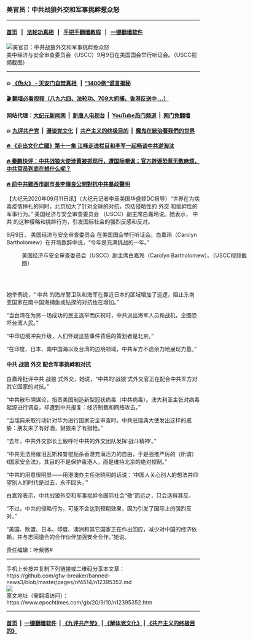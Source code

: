### 美官员：中共战狼外交和军事挑衅惹众怒
------------------------

#### [首页](https://github.com/gfw-breaker/banned-news3/blob/master/README.md) &nbsp;&nbsp;|&nbsp;&nbsp; [法轮功真相](https://github.com/begood0513/basic/blob/master/README.md)  &nbsp;&nbsp;|&nbsp;&nbsp; [手把手翻墙教程](https://github.com/gfw-breaker/guides/wiki)  &nbsp;&nbsp;|&nbsp;&nbsp; [一键翻墙软件](https://github.com/gfw-breaker/nogfw/blob/master/README.md)  



<div><img alt="美官员：中共战狼外交和军事挑衅惹众怒" class="attachment-djy_600_400 size-djy_600_400 wp-post-image" src="https://i.epochtimes.com/assets/uploads/2020/09/Screen-Shot-2020-09-09-at-11.44.26-AM.png"/>
<div class="caption">
 美中经济与安全审查委员会（USCC）9月9日在美国国会举行听证会。（USCC视频截图）
</div></div><hr/>

#### 💥 [《伪火》 - 天安门自焚真相 ](http://141.164.51.119:10000/videos/blog/weihuo.html)&nbsp; |&nbsp; [“1400例”谎言揭秘  ](http://141.164.51.119:10000/videos/blog/jiexi1400.html)

#### [ 🎬  翻墙必看视频（八九六四、法轮功、709大抓捕、香港反送中 ...）](https://github.com/gfw-breaker/links/blob/master/banned.md)

#### 网站代理：[大纪元新闻网](http://167.172.10.89:10080/gb/) &nbsp;|&nbsp; [新唐人电视台](http://167.172.10.89:8808/gb/)  &nbsp;|&nbsp; [YouTube热门频道](http://158.247.203.241/youtube.html) &nbsp;|&nbsp; [网门免翻墙](http://158.247.203.241:11000/show.aspx?name=ogHome)

#### 💥 [九评共产党](http://141.164.51.119:10000/videos/res/jiuping/)&nbsp; |&nbsp; [漫谈党文化](http://141.164.51.119:10000/videos/res/mtdwh/)&nbsp; |&nbsp; [共产主义的终极目的](http://141.164.51.119:10000/videos/res/zjmd/)&nbsp; |&nbsp; [魔鬼在統治著我們的世界](http://141.164.51.119:10000/videos/res/TheSpecter/)  

#### [ 🔥  《走出文化亡國》第十一集 江峰走进栏目和李军一起畅谈中共逆淘汰](http://141.164.51.119:10000/videos/news/../res/zcwhwg/index.html)

#### [ 🔥  秦鹏快评：中共战狼大使涉黄被抓现行，遭国际嘲讽；官方辟谣恐惹无数麻烦，中共官员到底在想什么呢？](http://141.164.51.119:10000/videos/news/qp03.html)

#### [ 🔥  前中共雞西市副市長李傳良公開對抗中共暴政聲明](http://141.164.51.119:10000/videos/news/../tui/index.html)

<div><p>
 【大纪元2020年09月11日讯】（大纪元记者李辰美国华盛顿DC报导）“世界在为病毒疫情挣扎的同时，北京加大了针对全球的对抗，包括侵略性的
 <ok href="https://www.epochtimes.com/gb/tag/%E5%A4%96%E4%BA%A4.html">
  外交
 </ok>
 和挑衅性的军事行为。”
 <ok href="https://www.epochtimes.com/gb/tag/%E7%BE%8E%E5%9B%BD%E7%BB%8F%E6%B5%8E%E4%B8%8E%E5%AE%89%E5%85%A8%E5%AE%A1%E6%9F%A5%E5%A7%94%E5%91%98%E4%BC%9A.html">
  美国经济与安全审查委员会
 </ok>
 （USCC）副主席白嘉玲说。她表示，
 <ok href="https://www.epochtimes.com/gb/tag/%E4%B8%AD%E5%85%B1.html">
  中共
 </ok>
 的这种侵略和挑衅行为，引发国际社会的强烈反感和反对。
</p>
<p>
 9月9日，
 <ok href="https://www.epochtimes.com/gb/tag/%E7%BE%8E%E5%9B%BD%E7%BB%8F%E6%B5%8E%E4%B8%8E%E5%AE%89%E5%85%A8%E5%AE%A1%E6%9F%A5%E5%A7%94%E5%91%98%E4%BC%9A.html">
  美国经济与安全审查委员会
 </ok>
 在美国国会举行听证会。白嘉玲（Carolyn Bartholomew）在开场致辞中说，“今年是充满挑战的一年。”
</p>
<figure class="wp-caption aligncenter" id="attachment_12396550" style="width: 600px">
 <ok href="https://i.epochtimes.com/assets/uploads/2020/09/Screen-Shot-2020-09-09-at-11.43.13-AM-600x358-1.png">
  <img alt="" class="size-large wp-image-12396550" src="https://i.epochtimes.com/assets/uploads/2020/09/Screen-Shot-2020-09-09-at-11.43.13-AM-600x358-1-600x358.png"/>
 </ok>
 <br/><figcaption class="wp-caption-text">
  美国经济与安全审查委员会（USCC）副主席白嘉玲（Carolyn Bartholomew）。（USCC视频截图）
 </figcaption><br/>
</figure><br/>
<p>
 她举例说，“
 <ok href="https://www.epochtimes.com/gb/tag/%E4%B8%AD%E5%85%B1.html">
  中共
 </ok>
 的海岸警卫队和海军在靠近日本的区域增加了巡逻，阻止东南亚国家在南中国海捕鱼或钻探的对抗也在增加。”
</p>
<p>
 “当台湾在为另一场成功的民主选举而庆祝时，中共派出海军人员和战机，企图恐吓台湾人民。”
</p>
<p>
 “中印边境冲突升级，人们怀疑这些事件背后的策划者是北京。”
</p>
<p>
 “在印度、日本、南中国海以及台湾的边境领域，中共军方不遗余力地展现力量。”
</p>
<h4>
 中共
 <ok href="https://www.epochtimes.com/gb/tag/%E6%88%98%E7%8B%BC.html">
  战狼
 </ok>
 <ok href="https://www.epochtimes.com/gb/tag/%E5%A4%96%E4%BA%A4.html">
  外交
 </ok>
 配合军事挑衅和对抗
</h4>
<p>
 白嘉玲批评中共
 <ok href="https://www.epochtimes.com/gb/tag/%E6%88%98%E7%8B%BC.html">
  战狼
 </ok>
 式外交，她说，“中共的‘战狼’式外交官正在配合中共军方对其它国家的对抗。”
</p>
<p>
 “中共散布阴谋论，指责美国制造新型冠状病毒（中共病毒）。澳大利亚主张对病毒起源进行调查，却遭到中共报复：经济制裁和网络攻击。”
</p>
<p>
 “当瑞典采取行动针对华为进行国家安全审查时，中共驻瑞典大使发出这样的威胁：朋友来了有好酒，豺狼来了有猎枪。”
</p>
<p>
 “去年，中共外交部长王毅呼吁中共的外交团队发挥‘战斗精神’。”
</p>
<p>
 “中共无法用催泪瓦斯和警棍扼杀香港充满活力的自由，于是强推严厉的（所谓）《国家安全法》，其目的不是保护香港人，而是维持北京的绝对控制。”
</p>
<p>
 “中共的用意很明显——用港澳办主任张晓明的话说：‘中国人关心别人的想法并仰望别人的时代是过去，永不回头。’”
</p>
<p>
 白嘉玲表示，中共战狼外交和军事挑衅令国际社会“敬”而远之，只会适得其反。
</p>
<p>
 “不过，中共的侵略行为，可能不会达到预期效果，因为引发了国际上的强烈反对。”
</p>
<p>
 “美国、欧盟、日本、印度、澳洲和其它国家正在作出回应，减少对中国的经济依赖，并与志同道合的合作伙伴加强安全合作。”她说。
</p>
<p>
 责任编辑：叶紫微#
</p>
</div>
<hr/>
手机上长按并复制下列链接或二维码分享本文章：<br/>
https://github.com/gfw-breaker/banned-news3/blob/master/pages/nf4514/n12395352.md <br/>
<a href='https://github.com/gfw-breaker/banned-news3/blob/master/pages/nf4514/n12395352.md'><img src='https://github.com/gfw-breaker/banned-news3/blob/master/pages/nf4514/n12395352.md.png'/></a> <br/>
原文地址（需翻墙访问）：https://www.epochtimes.com/gb/20/9/10/n12395352.htm


------------------------
#### [首页](https://github.com/gfw-breaker/banned-news3/blob/master/README.md) &nbsp;|&nbsp; [一键翻墙软件](https://github.com/gfw-breaker/nogfw/blob/master/README.md) &nbsp;| [《九评共产党》](https://github.com/gfw-breaker/9ping.md/blob/master/README.md#九评之一评共产党是什么) | [《解体党文化》](https://github.com/gfw-breaker/jtdwh.md/blob/master/README.md) | [《共产主义的终极目的》](https://github.com/gfw-breaker/gczydzjmd.md/blob/master/README.md)


<img src='http://gfw-breaker.win/banned-news3/pages/nf4514/n12395352.md' width='0px' height='0px'/>